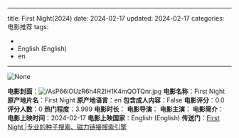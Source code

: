 
---
title: First Night(2024)
date: 2024-02-17
updated: 2024-02-17
categories: 电影推荐
tags:

- 
- English (English)
- en
---

<img src="https://image.tmdb.org/t/p/originalNone" alt="None" title="None">

**电影封面**：<img src="https://image.tmdb.org/t/p/w200/AsP66iOUzR6h4R2lH1K4mQOTQnr.jpg" alt="/AsP66iOUzR6h4R2lH1K4mQOTQnr.jpg" title="/AsP66iOUzR6h4R2lH1K4mQOTQnr.jpg">
**电影名称**：First Night
**原产地片名**：First Night
**原产地语言**：en
**包含成人内容**：False
**电影评分**：0.0
**评分人数**：0
**热门程度**：3.999
**电影时长**：
**电影导演**：
**电影主演**：
**电影简介**：
**电影上映时间**：2024-02-17
**电影上映国家**：English (English)
**传送门**：[First Night |专业的种子搜索、磁力链接搜索引擎](https://movie.amd794.com:2083/?search=First%20Night&ordering=&mode=match_phrase&page_size=10&page=1)

